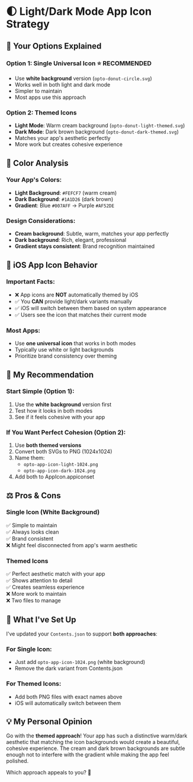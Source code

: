 # 🌓 Light/Dark Mode App Icon Strategy

## 🎯 **Your Options Explained**

### **Option 1: Single Universal Icon** ⭐ **RECOMMENDED**
- Use **white background** version (`opto-donut-circle.svg`)
- Works well in both light and dark mode
- Simpler to maintain
- Most apps use this approach

### **Option 2: Themed Icons**
- **Light Mode**: Warm cream background (`opto-donut-light-themed.svg`)
- **Dark Mode**: Dark brown background (`opto-donut-dark-themed.svg`)
- Matches your app's aesthetic perfectly
- More work but creates cohesive experience

## 🎨 **Color Analysis**

### **Your App's Colors:**
- **Light Background**: `#FEFCF7` (warm cream)
- **Dark Background**: `#1A1D26` (dark brown)
- **Gradient**: Blue `#007AFF` → Purple `#AF52DE`

### **Design Considerations:**
- **Cream background**: Subtle, warm, matches your app perfectly
- **Dark background**: Rich, elegant, professional
- **Gradient stays consistent**: Brand recognition maintained

## 📱 **iOS App Icon Behavior**

### **Important Facts:**
- ❌ App icons are **NOT** automatically themed by iOS
- ✅ You **CAN** provide light/dark variants manually
- ✅ iOS will switch between them based on system appearance
- ✅ Users see the icon that matches their current mode

### **Most Apps:**
- Use **one universal icon** that works in both modes
- Typically use white or light backgrounds
- Prioritize brand consistency over theming

## 🚀 **My Recommendation**

### **Start Simple** (Option 1):
1. Use the **white background** version first
2. Test how it looks in both modes
3. See if it feels cohesive with your app

### **If You Want Perfect Cohesion** (Option 2):
1. Use **both themed versions**
2. Convert both SVGs to PNG (1024x1024)
3. Name them:
   - `opto-app-icon-light-1024.png`
   - `opto-app-icon-dark-1024.png`
4. Add both to AppIcon.appiconset

## ⚖️ **Pros & Cons**

### **Single Icon (White Background)**
✅ Simple to maintain  
✅ Always looks clean  
✅ Brand consistent  
❌ Might feel disconnected from app's warm aesthetic  

### **Themed Icons**
✅ Perfect aesthetic match with your app  
✅ Shows attention to detail  
✅ Creates seamless experience  
❌ More work to maintain  
❌ Two files to manage  

## 🎯 **What I've Set Up**

I've updated your `Contents.json` to support **both approaches**:

### **For Single Icon:**
- Just add `opto-app-icon-1024.png` (white background)
- Remove the dark variant from Contents.json

### **For Themed Icons:**
- Add both PNG files with exact names above
- iOS will automatically switch between them

## 💡 **My Personal Opinion**

Go with the **themed approach**! Your app has such a distinctive warm/dark aesthetic that matching the icon backgrounds would create a beautiful, cohesive experience. The cream and dark brown backgrounds are subtle enough not to interfere with the gradient while making the app feel polished.

Which approach appeals to you? 🤔